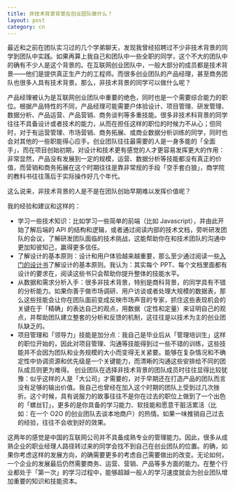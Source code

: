 ```yaml
---
title: 非技术背景背景在创业团队做什么？
layout: post
category: cn
---
```



最近和之前在团队实习过的几个学弟聊天，发现我曾经招聘过不少非技术背景的同学到团队中实践。如果再算上我自己和团队中一些全职的同学，这个不大的团队中的确有不少人是这个背景的。在互联网创业团队中，一般大部分的成员都是技术背景——他们是提供真正生产力的工程师。而很多创业团队的产品经理，甚至商务团队也很多人具有技术背景。那么，非技术背景的同学可以做什么呢？

产品经理被认为是互联网创业团队中重要的绝色，同时也是一个需要综合能力的职位。根据产品特性的不同，产品经理可能需要户体验设计、项目管理、研发管理、数据分析、产品运营、产品营销、商务谈判等多重技能。很多非技术科背景的同学往往不具备设计或者技术的能力，从而在担任这样的职位的时候力不从心；但同时，对于有运营管理、市场营销、商务拓展、或商业数据分析训练的同学，同时也会对其他的一些职能得心应手。创业团队往往最需要的人是一身多能的「全面手」，而在项目创始初期，对设计和技术更有感觉的人才更容易发挥更大的作用：非常显然，产品没有发展到一定的规模，运营、数据分析等技能都没有真正的价值，而营销和商务拓展在这个时期往往是靠非常规的手段「空手套白狼」，商学院的教科书往往落后于实际操作好几个年代。

这么说来，非技术背景的人是不是在团队创始早期难以发挥价值呢？

我的经验和建议和这样的：


   * 学习一些技术知识：比如学习一些简单的前端（比如 Javascript），并由此开始了解后端的 API 的结构和逻辑，或者通过阅读内部的技术文档，旁听研发团队的会议，了解研发团队面临的技术挑战，这能帮助你在和技术团队的沟通中更加知彼知己，赢得更多信任。
   * 了解设计的基本原则：设计和用户体验越来越重要，那么至少通过阅读一些[入门的设计书](https://www.amazon.cn/mn/detailApp/ref=as_li_ss_til?asin=B001MV7CXY&tag=neozhang-23&camp=404&creative=2024&linkCode=am1&creativeASIN=B001MV7CXY&adid=04DFXG51561XBFRYMMMB&)了解设计的基本原则。我认为：其实每个 PPT、每个文档里面都有设计的要求在，阅读这些书只会帮助你提升整体的技能水平。
   * 从数据和需求分析入手：很多非技术背景，特别是商科背景，的同学具有不错的分析能力。如果你善于做市场调研、用户访谈或者处理大规模的数据表，那么这些技能会让你在团队面前变成反映市场声音的专家，抓住这些表现机会的关键在于「精确」的表达自己的观点，用数据（定性和定量）来证明自己的观点，并帮助团队建立整套的分析和反馈的机制，这往往是以技术为主的创业团队缺乏的。
   * 项目管理和「领导力」技能是加分点：我自己是毕业后从「管理培训生」这样的职位开始的，因此对项目管理、沟通等技能得到过一些不错的训练，这些技能并不会因为团队和业务规模的大小而变得无关紧要。能够在复杂情况和不确定性中协调资源和优先级是一个关键能力，而清晰的沟通这些安排给不同的团队成员则更为难得。
创业团队在选择非技术背景的团队成员时往往显得比较犹豫：似乎这样的人是「大公司」才需要的，对于早期还在打造产品的团队而言没有足够的输出价值。我自己也曾经在加入这个时期的团队上受到过几次挫折。这个时候，具有说服力的故事往往不是你在过去的职位上做到了一个出色的「螺丝钉」，更多的是你具备的学习能力、软技能和愿意干脏活累活（比如：在一个 O2O 的创业团队去谈本地商户）的热情。如果一味推销自己过去的经验，往往不会收到好的效果。

这两年的感觉是中国的互联网公司并不具备成熟专业的管理能力。因此，很多从成熟企业的职业经理人路径转过来的同学会找不到自己在创业团队的位置。的确，如果你考虑这样的发展方向，的确需要更多的考虑自己需要做出的改变。无论如何，一个企业的发展最后仍然需要商务、运营、营销、产品等多方面的能力。在整个行业都处于「第一次」的学习过程中，能够超越一般人的学习速度就会为创业团队增加重要的知识和技能资本。